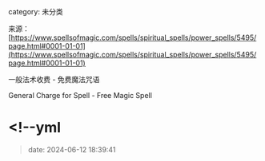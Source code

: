 category: 未分类

来源：[https://www.spellsofmagic.com/spells/spiritual_spells/power_spells/5495/page.html#0001-01-01](https://www.spellsofmagic.com/spells/spiritual_spells/power_spells/5495/page.html#0001-01-01)

一般法术收费 - 免费魔法咒语

General Charge for Spell - Free Magic Spell

# <!--yml

> date: 2024-06-12 18:39:41
